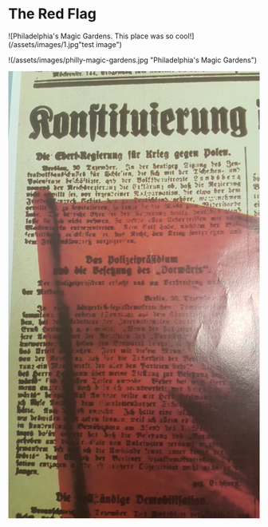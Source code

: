 <h1>The Red Flag</h1>

![Philadelphia's Magic Gardens. This place was so cool!](/assets/images/1.jpg"test image")

!(/assets/images/philly-magic-gardens.jpg "Philadelphia's Magic Gardens")


[![An old rock in the desert](/assets/images/1.jpg "Shiprock, New Mexico by Beau Rogers")](https://s3.us-west-2.amazonaws.com/secure.notion-static.com/522871a0-91c1-4f07-9192-e298b3446e7e/Show.jpg?X-Amz-Algorithm=AWS4-HMAC-SHA256&X-Amz-Credential=ASIAT73L2G45DSUQFAMV%2F20200330%2Fus-west-2%2Fs3%2Faws4_request&X-Amz-Date=20200330T103218Z&X-Amz-Expires=86400&X-Amz-Security-Token=IQoJb3JpZ2luX2VjEPL%2F%2F%2F%2F%2F%2F%2F%2F%2F%2FwEaCXVzLXdlc3QtMiJIMEYCIQDUMU8zrN4UsP5znArkQuTf5judyEEtWsMk%2BVBFaXNyVgIhAK7Xquh9iAjWrenRoMpv34YjCy4dFLoMtN%2B012E83PlIKr0DCOr%2F%2F%2F%2F%2F%2F%2F%2F%2F%2FwEQABoMMjc0NTY3MTQ5MzcwIgyIFCvS%2B6mO2MP2DkkqkQMytqFMvDIrBgZUim7dhx5FkJpX2lKiYAjhx8JW2eF1zOaVPyw3FsFmwZBmie6OkMj%2FGq2WF7vXuu94373QVNhWDkhwTqsFC6X6jD4pyEe%2BeSHYufGcU5HchG%2Bkt5%2FX4lACaHbPID19hDy3OqAra0sGb8N3c%2BGc%2BFUTdwQ%2Bjh%2FuUFQtFdcdCBe1fLawszXa7n4donYfzcIsLGH8ko6VSYFI1wDLm5ea84SUzBGjcrBWBbXC5SKXft5oWa3WPbu4gn2QnAxEGYZ9L7NMW5u0UIGGloNFNehj31Fni8V%2FFmUxcshtAtHZgC9YNkP%2Be3cA2ge6FNMWtjtrWStvp8WceoMDIFrg%2F5KNxD172wF1OT8DSfNmlhlmmBChdunitke6eFlmHVXLx6vOSm3gm6M65wKpxsMHTJi9X3jc5Osq6JE1ZNAIwEoQyfELcI3XuZSU6H9SpB552Ov2QKIO2PvFV4SW5NXpVDgVWOglaF2DLAj4G2ch8PnFGWgYjR4Abv72kc8BK2vlpwRIM6516ypzrKSrlzD99Ib0BTrqAS8se1Os6Y5%2F7SmnZ%2F56CP%2BgZkEXYdKUv7GuQysKjnMcfi7hmk2P7y2PsQwmPoDmYJ4624pEGXoN4cZm0cBFTP7uT4Or4NlzRVMTeuQxAqxBdLO1YU67H65maD%2FNC8qydhCAgUvP2%2BIUTxtcwqRTvm2it%2FteCQsT5Ws8q6VeAEhfVfMBf0cmU0XEadYRWrrOOax4BXU3z3ZTPtNMv7pJEe%2FBU5Pi%2BTlp3X5eca9WiK%2B0kKv6sLw5x43V8HY5kuxqBXhaT4WjvmRunivLNjdABlKt66%2FuxPjH9eW%2BcgvCFlOq1v%2BO6jBFv%2B%2Folg%3D%3D&X-Amz-Signature=715d9e39bb78f3aa704811c780499877cba6cf3864fa210d66cf77381ca41d7a&X-Amz-SignedHeaders=host&response-content-disposition=filename%20%3D%22Show.jpg%22)

